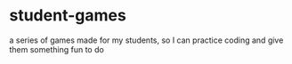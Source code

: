 # student-games
a series of games made for my students, so I can practice coding and give them something fun to do

